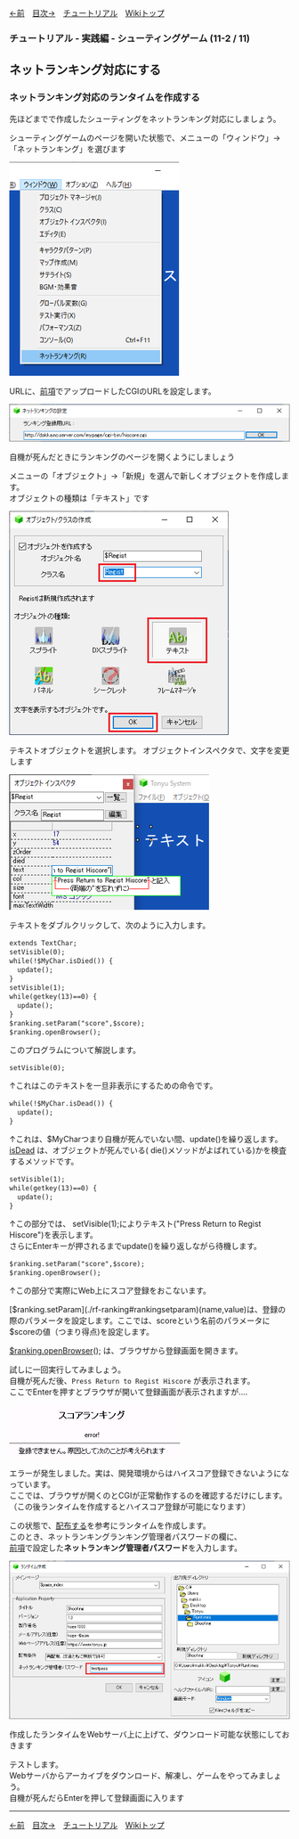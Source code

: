 

[←前](./tr-stg11-1)&emsp;[目次→](./tutorial)&emsp;[チュートリアル](./tutorial)&emsp;[Wikiトップ](./)

<title>チュートリアル - 実践編 - シューティングゲーム (11-2 / 11) - ネットランキング対応にする - ネットランキング対応のランタイムを作成する</title>

### チュートリアル - 実践編 - シューティングゲーム (11-2 / 11)
## ネットランキング対応にする
### ネットランキング対応のランタイムを作成する


先ほどまでで作成したシューティングをネットランキング対応にしましょう。

シューティングゲームのページを開いた状態で、メニューの「ウィンドウ」→「ネットランキング」を選びます

![open-net-rank.png](./img/open-net-rank.png)

URLに、[前項](./tr-stg11-1)でアップロードしたCGIのURLを設定します。

![set-rank-url.png](./img/set-rank-url.png)

自機が死んだときにランキングのページを開くようにしましょう

メニューの「オブジェクト」→「新規」を選んで新しくオブジェクトを作成します。  
オブジェクトの種類は「テキスト」です

![new-text2.png](./img/new-text2.png)

テキストオブジェクトを選択します。 オブジェクトインスペクタで、文字を変更します

![setcaption.png](./img/setcaption.png)

テキストをダブルクリックして、次のように入力します。

```
extends TextChar;
setVisible(0);
while(!$MyChar.isDied()) {
  update();
}
setVisible(1);
while(getkey(13)==0) {
  update();
}
$ranking.setParam("score",$score);
$ranking.openBrowser();
```

このプログラムについて解説します。

```
setVisible(0);
```
↑これはこのテキストを一旦非表示にするための命令です。

```
while(!$MyChar.isDead()) {
  update();
}
```

↑これは、$MyCharつまり自機が死んでいない間、update()を繰り返します。  
[isDead](./rf-plainchar#plaincharisdead) は、オブジェクトが死んでいる( die()メソッドがよばれている)かを検査するメソッドです。

```
setVisible(1);
while(getkey(13)==0) {
  update();
}
```

↑この部分では、 setVisible(1);によりテキスト("Press Return to Regist Hiscore")を表示します。  
さらにEnterキーが押されるまでupdate()を繰り返しながら待機します。

```
$ranking.setParam("score",$score);
$ranking.openBrowser();
```

↑この部分で実際にWeb上にスコア登録をおこないます。

[$ranking.setParam](./rf-ranking#rankingsetparam)(name,value)は、登録の際のパラメータを設定します。ここでは、scoreという名前のパラメータに$scoreの値（つまり得点)を設定します。

[$ranking.openBrowser](./rf-ranking#rankingopenbrowser)(); は、ブラウザから登録画面を開きます。

試しに一回実行してみましょう。  
自機が死んだ後、```Press Return to Regist Hiscore``` が表示されます。  
ここでEnterを押すとブラウザが開いて登録画面が表示されますが....

![browse-error.png](./img/browse-error.png)

エラーが発生しました。実は、開発環境からはハイスコア登録できないようになっています。  
ここでは、ブラウザが開くのとCGIが正常動作するのを確認するだけにします。  
（この後ランタイムを作成するとハイスコア登録が可能になります）

この状態で、[配布する](./tr-stg10)を参考にランタイムを作成します。  
このとき、ネットランキングランキング管理者パスワードの欄に、  
[前項](./tr-stg11-1)で設定した**ネットランキング管理者パスワード**を入力します。

![mkpass.png](./img/mkpass.png)

作成したランタイムをWebサーバ上に上げて、ダウンロード可能な状態にしておきます

テストします。  
Webサーバからアーカイブをダウンロード、解凍し、ゲームをやってみましょう。  
自機が死んだらEnterを押して登録画面に入ります

***

[←前](./tr-stg11-1)&emsp;[目次→](./tutorial)&emsp;[チュートリアル](./tutorial)&emsp;[Wikiトップ](./)
